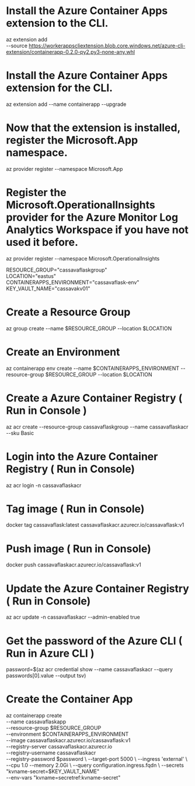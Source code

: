 # Install the Azure Container Apps extension to the CLI.         
az extension add \
  --source https://workerappscliextension.blob.core.windows.net/azure-cli-extension/containerapp-0.2.0-py2.py3-none-any.whl      
  
# Install the Azure Container Apps extension for the CLI.
az extension add --name containerapp --upgrade

# Now that the extension is installed, register the Microsoft.App namespace.
az provider register --namespace Microsoft.App

# Register the Microsoft.OperationalInsights provider for the Azure Monitor Log Analytics Workspace if you have not used it before.
az provider register --namespace Microsoft.OperationalInsights       

RESOURCE_GROUP="cassavaflaskgroup"         
LOCATION="eastus"                 
CONTAINERAPPS_ENVIRONMENT="cassavaflask-env"  
KEY_VAULT_NAME="cassavakv01"

# Create a Resource Group           
az group create --name $RESOURCE_GROUP --location $LOCATION

# Create an Environment
az containerapp env create --name $CONTAINERAPPS_ENVIRONMENT --resource-group $RESOURCE_GROUP --location $LOCATION

# Create a Azure Container Registry   ( Run in Console )   
az acr create --resource-group cassavaflaskgroup --name cassavaflaskacr --sku Basic 

# Login into the Azure Container Registry ( Run in Console)     
az acr login -n cassavaflaskacr   

# Tag image ( Run in Console)      

docker tag cassavaflask:latest cassavaflaskacr.azurecr.io/cassavaflask:v1   

# Push image ( Run in Console)    
docker push cassavaflaskacr.azurecr.io/cassavaflask:v1

# Update the  Azure Container Registry ( Run in Console) 
az acr update -n cassavaflaskacr --admin-enabled true       

# Get the password of the Azure CLI ( Run in Azure CLI )   
password=$(az acr credential show --name cassavaflaskacr --query passwords[0].value --output tsv)

# Create the Container App           
az containerapp create \
--name cassavaflaskapp \
--resource-group $RESOURCE_GROUP \
--environment $CONTAINERAPPS_ENVIRONMENT \
--image cassavaflaskacr.azurecr.io/cassavaflask:v1  \
--registry-server cassavaflaskacr.azurecr.io \
--registry-username cassavaflaskacr \
--registry-password $password  \
--target-port 5000 \
--ingress 'external' \
--cpu 1.0 --memory 2.0Gi \
--query configuration.ingress.fqdn \
--secrets "kvname-secret=$KEY_VAULT_NAME" \
--env-vars "kvname=secretref:kvname-secret"